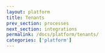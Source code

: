 ```yaml
---
layout: platform
title: Tenants
prev_section: processes
next_section: integrations
permalink: /docs/platform/tenants/
categories: ['platform']
---
```

